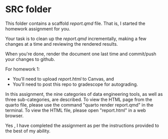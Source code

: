 # SRC folder

This folder contains a scaffold *report.qmd* file.  That is, I started the homework assignment
for you.

Your task is to clean up the *report.qmd* incrementally, making a few changes at a time and reviewing
the rendered results.

When you're done, render the document one last time and commit/push your changes to github.

For homework 1:

* You'll need to upload *report.html* to Canvas, and
* You'll need to post this repo to gradescope for autograding.

In this assignment,  the nine categories of data engineering tools, as well as three sub-categories, are described. To view the HTML page from the quarto file, please use the command "quarto render report.qmd" in the terminal. To view the HTML file, please open "report.html" in a web browser.

Yes , I have completed the assignment as per the instructions provided to the best of my ability. 
